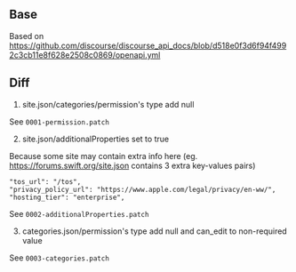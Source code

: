 ## Base

Based on https://github.com/discourse/discourse_api_docs/blob/d518e0f3d6f94f4992c3cb11e8f628e2508c0869/openapi.yml

## Diff

1. site.json/categories/permission's type add null

See `0001-permission.patch`

2. site.json/additionalProperties set to true

Because some site may contain extra info here (eg. https://forums.swift.org/site.json contains 3 extra key-values pairs)

```
"tos_url": "/tos",
"privacy_policy_url": "https://www.apple.com/legal/privacy/en-ww/",
"hosting_tier": "enterprise",
```

See `0002-additionalProperties.patch`

3. categories.json/permission's type add null and can_edit to non-required value

See `0003-categories.patch`
